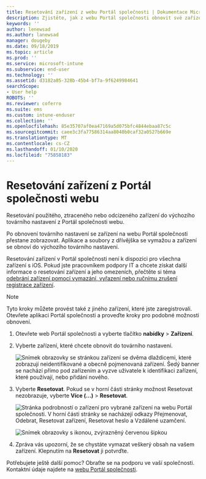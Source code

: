 ```yaml
---
title: Resetování zařízení z webu Portál společnosti | Dokumentace Microsoftu
description: Zjistěte, jak z webu Portál společnosti obnovit své zařízení do továrního nastavení.
keywords: ''
author: lenewsad
ms.author: lanewsad
manager: dougeby
ms.date: 09/18/2019
ms.topic: article
ms.prod: ''
ms.service: microsoft-intune
ms.subservice: end-user
ms.technology: ''
ms.assetid: d3182a85-328b-45b4-bf7a-9f6249984641
searchScope:
- User help
ROBOTS: ''
ms.reviewer: coferro
ms.suite: ems
ms.custom: intune-enduser
ms.collection: ''
ms.openlocfilehash: 85e35707af0ea47169a5d075bfc4844ebaa87c5c
ms.sourcegitcommit: caee3c3fa77586314aa8040b0caf32a0527b669e
ms.translationtype: MT
ms.contentlocale: cs-CZ
ms.lasthandoff: 01/10/2020
ms.locfileid: "75858183"
---
```

# <a name="reset-device-from-company-portal-website"></a>Resetování zařízení z Portál společnosti webu

Resetování použitého, ztraceného nebo odcizeného zařízení do výchozího továrního nastavení z Portál společnosti webu.  

Po obnovení továrního nastavení se zařízení na webu Portál společnosti přestane zobrazovat. Aplikace a soubory z dřívějška se vymažou a zařízení se obnoví do výchozího továrního nastavení. 

Resetování zařízení v Portál společnosti není k dispozici pro všechna zařízení s iOS. Pokud jste pracovníkem podpory IT a chcete získat další informace o resetování zařízení a jeho omezeních, přečtěte si téma [odebrání zařízení pomocí vymazání, vyřazení nebo ručnímu zrušení registrace zařízení](https://docs.microsoft.com/intune/devices-wipe).  

> [!Note]
> Tyto kroky můžete provést také z jiného zařízení, které jste zaregistrovali. Otevřete aplikaci Portál společnosti a proveďte kroky pro podobné možnosti obnovení. 

1. Otevřete web Portál společnosti a vyberte tlačítko __nabídky__ > __Zařízení__.  

2. Vyberte zařízení, které chcete obnovit do továrního nastavení.

    ![Snímek obrazovky se stránkou zařízení se dvěma dlaždicemi, které zobrazují neidentifikované a obecně pojmenovaná zařízení. Šedý banner se nachází přímo pod zařízením a vyzve uživatele k identifikaci zařízení, které používají, nebo přidání nového.](./media/rename-reset-device-step2-1808.png)  

3. Vyberte **Resetovat**. Pokud se v horní části stránky možnost Resetovat nezobrazuje, vyberte **Více (…)**  > **Resetovat**.  

     ![Stránka podrobností o zařízení pro vybrané zařízení na webu Portál společnosti. V horní části stránky se nacházejí odkazy Přejmenovat, Odebrat, Resetovat zařízení, Resetovat heslo a Vzdálené uzamčení. ](./media/rename-reset-device-1808.png)  

    ![Snímek obrazovky s ikonou, zvýrazněný červenou šipkou](./media/rename-reset-device-step3-more-1808.png)  

4. Zpráva vás upozorní, že se chystáte vymazat veškerý obsah na vašem zařízení. Klepnutím na **Resetovat** ji potvrďte.  

Potřebujete ještě další pomoc? Obraťte se na podporu ve vaší společnosti. Kontaktní údaje najdete na [webu Portál společnosti](https://go.microsoft.com/fwlink/?linkid=2010980).
